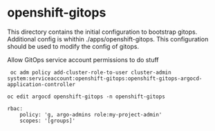 # openshift-gitops
This directory contains the initial configuration to bootstrap gitops. Additional config is whithin ./apps/openshift-gitops. This configuration should be used to modify the config of gitops. 

Allow GitOps service account permissions to do stuff
```
 oc adm policy add-cluster-role-to-user cluster-admin system:serviceaccount:openshift-gitops:openshift-gitops-argocd-application-controller
```

```
oc edit argocd openshift-gitops -n openshift-gitops 
```

```
rbac:
    policy: 'g, argo-admins role:my-project-admin'
    scopes: '[groups]'
```